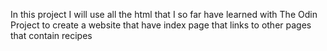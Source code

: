 In this project I will use all the html that I so far have learned 
with The Odin Project to create a website that have index page 
that links to other pages that contain recipes